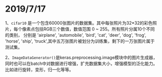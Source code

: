 2019/7/17
=========== 
1、`cifar10` 是一个包含60000张图片的数据集。其中每张照片为32*32的彩色照片，每个像素点包括RGB三个数值，数值范围 0 ~ 255。所有照片分属10个不同的类别，
分别是 'airplane', 'automobile', 'bird', 'cat', 'deer', 'dog', 'frog', 'horse', 'ship', 'truck',其中五万张图片被划分为训练集，剩下的一万张图片属于测试集。

2、`ImageDataGenerator()`是keras.preprocessing.image模块中的图片生成器，同时也可以在batch中对数据进行增强，扩充数据集大小，增强模型的泛化能力。比如进行旋转，变形，归一化等等。
